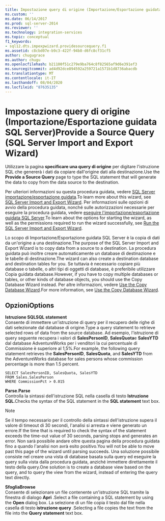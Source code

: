 ```yaml
---
title: Impostazione query di origine (Importazione/Esportazione guidata SQL Server) | Microsoft Docs
ms.custom: ''
ms.date: 06/14/2017
ms.prod: sql-server-2014
ms.reviewer: ''
ms.technology: integration-services
ms.topic: conceptual
f1_keywords:
- sql12.dts.impexpwizard.providesourcequery.f1
ms.assetid: c8cbd07e-b9c3-422f-94b8-d6fc8cf31cf5
author: chugugrace
ms.author: chugu
ms.openlocfilehash: b21100f51c279e9ba764c8f82565af9d6e391ef3
ms.sourcegitcommit: ad4d92dce894592a259721a1571b1d8736abacdb
ms.translationtype: MT
ms.contentlocale: it-IT
ms.lasthandoff: 08/04/2020
ms.locfileid: "87635135"
---
```

# <a name="provide-a-source-query-sql-server-import-and-export-wizard"></a><span data-ttu-id="83f61-102">Impostazione query di origine (Importazione/Esportazione guidata SQL Server)</span><span class="sxs-lookup"><span data-stu-id="83f61-102">Provide a Source Query (SQL Server Import and Export Wizard)</span></span>
  <span data-ttu-id="83f61-103">Utilizzare la pagina **specificare una query di origine** per digitare l'istruzione SQL che genererà i dati da copiare dall'origine dati alla destinazione.</span><span class="sxs-lookup"><span data-stu-id="83f61-103">Use the **Provide a Source Query** page to type the SQL statement that will generate the data to copy from the data source to the destination.</span></span>  
  
 <span data-ttu-id="83f61-104">Per ulteriori informazioni su questa procedura guidata, vedere [SQL Server importazione/esportazione guidata](import-and-export-data-with-the-sql-server-import-and-export-wizard.md).</span><span class="sxs-lookup"><span data-stu-id="83f61-104">To learn more about this wizard, see [SQL Server Import and Export Wizard](import-and-export-data-with-the-sql-server-import-and-export-wizard.md).</span></span> <span data-ttu-id="83f61-105">Per informazioni sulle opzioni di avvio della procedura guidata, nonché sulle autorizzazioni necessarie per eseguire la procedura guidata, vedere [eseguire l'importazione/esportazione guidata SQL Server](start-the-sql-server-import-and-export-wizard.md).</span><span class="sxs-lookup"><span data-stu-id="83f61-105">To learn about the options for starting the wizard, as well as the permissions required to run the wizard successfully, see [Run the SQL Server Import and Export Wizard](start-the-sql-server-import-and-export-wizard.md).</span></span>  
  
 <span data-ttu-id="83f61-106">Lo scopo di Importazione/Esportazione guidata SQL Server è la copia di dati da un'origine a una destinazione.</span><span class="sxs-lookup"><span data-stu-id="83f61-106">The purpose of the SQL Server Import and Export Wizard is to copy data from a source to a destination.</span></span> <span data-ttu-id="83f61-107">La procedura guidata può inoltre creare automaticamente un database di destinazione e le tabelle di destinazione.</span><span class="sxs-lookup"><span data-stu-id="83f61-107">The wizard can also create a destination database and destination tables for you.</span></span> <span data-ttu-id="83f61-108">Se tuttavia è necessario copiare più database o tabelle, o altri tipi di oggetti di database, è preferibile utilizzare Copia guidata database.</span><span class="sxs-lookup"><span data-stu-id="83f61-108">However, if you have to copy multiple databases or tables, or other kinds of database objects, you should use the Copy Database Wizard instead.</span></span> <span data-ttu-id="83f61-109">Per altre informazioni, vedere [Use the Copy Database Wizard](../../relational-databases/databases/use-the-copy-database-wizard.md).</span><span class="sxs-lookup"><span data-stu-id="83f61-109">For more information, see [Use the Copy Database Wizard](../../relational-databases/databases/use-the-copy-database-wizard.md).</span></span>  
  
## <a name="options"></a><span data-ttu-id="83f61-110">Opzioni</span><span class="sxs-lookup"><span data-stu-id="83f61-110">Options</span></span>  
 <span data-ttu-id="83f61-111">**Istruzione SQL**</span><span class="sxs-lookup"><span data-stu-id="83f61-111">**SQL statement**</span></span>  
 <span data-ttu-id="83f61-112">Consente di immettere un'istruzione di query per il recupero delle righe di dati selezionate dal database di origine.</span><span class="sxs-lookup"><span data-stu-id="83f61-112">Type a query statement to retrieve selected rows of data from the source database.</span></span> <span data-ttu-id="83f61-113">Ad esempio, l'istruzione di query seguente recupera i valori di **SalesPersonID**, **SalesQuota**e **SalesYTD** dal database AdventureWorks per i venditori la cui percentuale di Commissione è superiore al 1,5%.</span><span class="sxs-lookup"><span data-stu-id="83f61-113">For example, the following query statement retrieves the **SalesPersonID**, **SalesQuota**, and **SalesYTD** from the AdventureWorks database for sales persons whose commission percentage is more than 1.5 percent.</span></span>  
  
```  
SELECT SalesPersonID, SalesQuota, SalesYTD  
FROM Sales.SalesPerson  
WHERE CommissionPct > 0.015  
```  
  
 <span data-ttu-id="83f61-114">**Parse**.</span><span class="sxs-lookup"><span data-stu-id="83f61-114">**Parse**</span></span>  
 <span data-ttu-id="83f61-115">Controlla la sintassi dell'istruzione SQL nella casella di testo **Istruzione SQL**.</span><span class="sxs-lookup"><span data-stu-id="83f61-115">Checks the syntax of the SQL statement in the **SQL statement** text box.</span></span>  
  
> [!NOTE]  
>  <span data-ttu-id="83f61-116">Se il tempo necessario per il controllo della sintassi dell'istruzione supera il valore di timeout di 30 secondi, l'analisi si arresta e viene generato un errore.</span><span class="sxs-lookup"><span data-stu-id="83f61-116">If the time that is required to check the syntax of the statement exceeds the time-out value of 30 seconds, parsing stops and generates an error.</span></span> <span data-ttu-id="83f61-117">Non sarà possibile andare oltre questa pagina della procedura guidata fino a quando l'analisi non avrà esito positivo.</span><span class="sxs-lookup"><span data-stu-id="83f61-117">You will not be able to move past this page of the wizard until parsing succeeds.</span></span> <span data-ttu-id="83f61-118">Una soluzione possibile consiste nel creare una vista di database basata sulla query ed eseguire la query sulla vista dalla procedura guidata, anziché immettere direttamente il testo della query.</span><span class="sxs-lookup"><span data-stu-id="83f61-118">One solution is to create a database view based on the query, and to query the view from the wizard, instead of entering the query text directly.</span></span>  
  
 <span data-ttu-id="83f61-119">**Sfoglia**</span><span class="sxs-lookup"><span data-stu-id="83f61-119">**Browse**</span></span>  
 <span data-ttu-id="83f61-120">Consente di selezionare un file contenente un'istruzione SQL tramite la finestra di dialogo **Apri** .</span><span class="sxs-lookup"><span data-stu-id="83f61-120">Select a file containing a SQL statement by using the **Open** dialog box.</span></span> <span data-ttu-id="83f61-121">La selezione di un file copia il testo dal file nella casella di testo **istruzione query** .</span><span class="sxs-lookup"><span data-stu-id="83f61-121">Selecting a file copies the text from the file into the **Query statement** text box.</span></span>  
  
  
